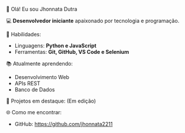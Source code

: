 👋 Olá! Eu sou Jhonnata Dutra

💻 **Desenvolvedor iniciante** apaixonado por tecnologia e programação.

🚀 Habilidades:
- Linguagens: **Python e JavaScript**
- Ferramentas: **Git, GitHub, VS Code e Selenium**

📚 Atualmente aprendendo:
- Desenvolvimento Web
- APIs REST
- Banco de Dados

📂 Projetos em destaque:
      (Em edição)

🌐 Como me encontrar:
- GitHub: https://github.com/jhonnata2211

